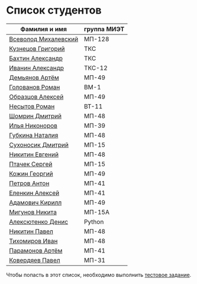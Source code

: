 ﻿# Список студентов

| Фамилия и имя | группа МИЭТ |
| ------ | ------ |
| [Всеволод Михалевский](https://www.facebook.com/vs.mix.5) | МП-128 |
| [Кузнецов Григорий](https://vk.com/ciscomiet) | ТКС |
| [Бахтин Александр](https://vk.com/ciscomiet) | ТКС |
| [Иванин Александр](https://vk.com/ciscomiet) | ТКС-12 |
| [Демьянов Артём](https://vk.com/tema1542) | МП-49 |
| [Голованов Роман](https://github.com/rgolovanov) | ВМ-1 |
| [Образцов Алексей](https://vk.com/obr_alexey)| МП-49 |
| [Несытов Роман](https://vk.com/id91501563) | ВТ-11 |
| [Шомрин Дмитрий](https://vk.com/id89419015) | МП-48 |
| [Илья Никоноров](https://vk.com/id90625103) | МП-39 |
| [Губкина Наталия](https://vk.com/id20560131) | МП-48 |
| [Сухоносик Дмитрий](https://vk.com/mtreload) | МП-15 |
| [Никитин Евгений](https://vk.com/id38075050) | МП-48 |
| [Птачек Сергей](https://vk.com/ptachek_sergey) | МП-15 |
| [Кожин Георгий](https://vk.com/cheshister) | МП-49 |
| [Петров Антон](https://vk.com/effordsbeard) | МП-41 |
| [Еленкин Алексей](https://vk.com/id18580248) | МП-41 |
| [Адамович Кирилл](https://vk.com/kirzik123) | МП-49 |
| [Мигунов Никита](https://vk.com/kagestonedragon) | МП-15А |
| [Алексютенко Денис](https://vk.com/dyaleksyutenko) | Python |
| [Никитин Павел](https://vk.com/ggn1k) | МП-48 |
| [Тихомиров Иван](https://vk.com/ivan95) | МП-48 |
| [Парамонов Артём](https://vk.com/minedozz) | МП-41 |
| [Ковердяев Павел](https://vk.com/pavluwa6) | МП-31 |

Чтобы попасть в этот список, необходимо выполнить [тестовое задание](Vpiska.md).
